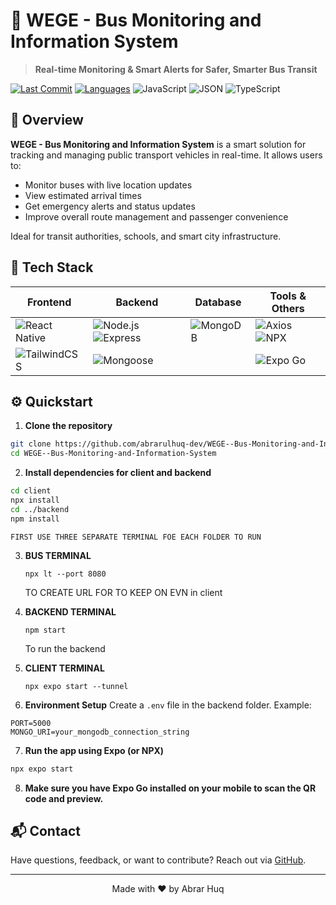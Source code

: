
# 🚌 WEGE - Bus Monitoring and Information System

> **Real-time Monitoring & Smart Alerts for Safer, Smarter Bus Transit**


[![Last Commit](https://img.shields.io/github/last-commit/abrarulhuq-dev/WEGE--Bus-Monitoring-and-Information-System)](https://github.com/abrarulhuq-dev/WEGE--Bus-Monitoring-and-Information-System)
[![Languages](https://img.shields.io/github/languages/count/abrarulhuq-dev/WEGE--Bus-Monitoring-and-Information-System)](https://github.com/abrarulhuq-dev/WEGE--Bus-Monitoring-and-Information-System)
![JavaScript](https://img.shields.io/badge/javascript-99%25-blue)
![JSON](https://img.shields.io/badge/JSON-5E5C5C?logo=json&logoColor=white)
![TypeScript](https://img.shields.io/badge/TypeScript-3178C6?logo=typescript&logoColor=white)




## 📖 Overview

**WEGE - Bus Monitoring and Information System** is a smart solution for tracking and managing public transport vehicles in real-time. It allows users to:
- Monitor buses with live location updates
- View estimated arrival times
- Get emergency alerts and status updates
- Improve overall route management and passenger convenience

Ideal for transit authorities, schools, and smart city infrastructure.



## 🚀 Tech Stack

| Frontend | Backend | Database | Tools & Others |
|----------|---------|----------|----------------|
| ![React Native](https://img.shields.io/badge/React%20Native-20232A?logo=react&logoColor=61DAFB) | ![Node.js](https://img.shields.io/badge/Node.js-339933?logo=node.js&logoColor=white) ![Express](https://img.shields.io/badge/Express-000000?logo=express&logoColor=white) | ![MongoDB](https://img.shields.io/badge/MongoDB-47A248?logo=mongodb&logoColor=white)  |  ![Axios](https://img.shields.io/badge/Axios-5A29E4?logo=axios&logoColor=white) ![NPX](https://img.shields.io/badge/npx-black?logo=npm&logoColor=white) 
| ![TailwindCSS](https://img.shields.io/badge/TailwindCSS-38B2AC?logo=tailwindcss&logoColor=white) | ![Mongoose](https://img.shields.io/badge/Mongoose-880000?logo=mongoose&logoColor=white) |  | ![Expo Go](https://img.shields.io/badge/Expo_Go-000020?logo=expo&logoColor=white)







## ⚙️ Quickstart

1. **Clone the repository**
```bash
git clone https://github.com/abrarulhuq-dev/WEGE--Bus-Monitoring-and-Information-System.git
cd WEGE--Bus-Monitoring-and-Information-System
```

2. **Install dependencies for client and backend**
```bash
cd client
npx install
cd ../backend
npm install
```

``FIRST USE THREE SEPARATE TERMINAL FOE EACH FOLDER TO RUN``

3. **BUS TERMINAL**

    ```npx lt --port 8080```

    TO CREATE URL FOR TO KEEP ON EVN in client

4. **BACKEND TERMINAL**

    ```npm start```

   To run  the backend

5. **CLIENT TERMINAL**

    ```npx expo start --tunnel```

     

6. **Environment Setup**
Create a `.env` file in the backend folder. Example:
```
PORT=5000
MONGO_URI=your_mongodb_connection_string
```
7. **Run the app using Expo (or NPX)**
```bash
npx expo start
```

8. **Make sure you have Expo Go installed on your mobile to scan the QR code and preview.**

## 📬 Contact

Have questions, feedback, or want to contribute? Reach out via [GitHub](https://github.com/abrarulhuq-dev).

---

<p align="center">Made with ❤️ by Abrar Huq</p>
